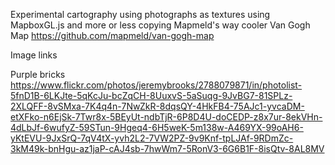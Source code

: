 Experimental cartography using photographs as textures using MapboxGL.js and
more or less copying Mapmeld's way cooler Van Gogh Map
https://github.com/mapmeld/van-gogh-map

Image links

Purple bricks https://www.flickr.com/photos/jeremybrooks/2788079871/in/photolist-5fnD1B-6LKJte-5qKcJu-bcZqCH-8UuxvS-5aSuqg-9JvBG7-81SPLz-2XLQFF-8vSMxa-7K4q4n-7NwZkR-8dqsQY-4HkFB4-75AJc1-yvcaDM-etXFko-n6EjSk-7Twr8x-5BEyUt-ndbTjR-6P8D4U-doCEDP-z8x7ur-8ekVHn-4dLbJf-6wufyZ-59STun-9Hgeq4-6H5weK-5m138w-A469YX-99oAH6-yKtEVU-9JxSrQ-7qV4tX-yvh2L2-7VW2PZ-9v9Knf-tpLJAf-9RDmZc-3kM49k-bnHgu-az1jaP-cAJ4sb-7hwWm7-5RonV3-6G6B1F-8isQtv-8AL8MV
